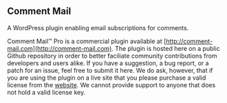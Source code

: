 ## Comment Mail

A WordPress plugin enabling email subscriptions for comments.

Comment Mail™ Pro is a commercial plugin available at [http://comment-mail.com](http://comment-mail.com). The plugin is hosted here on a public Github repository in order to better faciliate community contributions from developers and users alike. If you have a suggestion, a bug report, or a patch for an issue, feel free to submit it here. We do ask, however, that if you are using the plugin on a live site that you please purchase a valid license from the [website](http://comment-mail.com). We cannot provide support to anyone that does not hold a valid license key.
